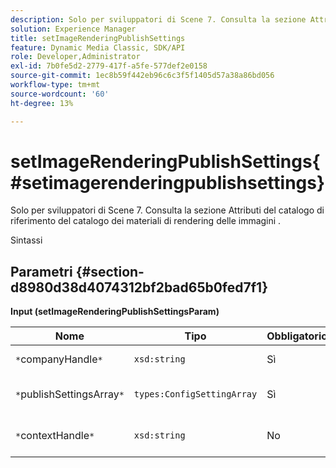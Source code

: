```yaml
---
description: Solo per sviluppatori di Scene 7. Consulta la sezione Attributi del catalogo di riferimento del catalogo dei materiali di rendering delle immagini .
solution: Experience Manager
title: setImageRenderingPublishSettings
feature: Dynamic Media Classic, SDK/API
role: Developer,Administrator
exl-id: 7b0fe5d2-2779-417f-a5fe-577def2e0158
source-git-commit: 1ec8b59f442eb96c6c3f5f1405d57a38a86bd056
workflow-type: tm+mt
source-wordcount: '60'
ht-degree: 13%

---
```


# setImageRenderingPublishSettings{#setimagerenderingpublishsettings}

Solo per sviluppatori di Scene 7. Consulta la sezione Attributi del catalogo di riferimento del catalogo dei materiali di rendering delle immagini .

Sintassi

## Parametri {#section-d8980d38d4074312bf2bad65b0fed7f1}

**Input (setImageRenderingPublishSettingsParam)**

| Nome | Tipo | Obbligatorio | Descrizione |
|---|---|---|---|
| `*`companyHandle`*` | `xsd:string` | Sì | Tratta l&#39;azienda. |
| `*`publishSettingsArray`*` | `types:ConfigSettingArray` | Sì | Solo per sviluppatori di Scene 7. |
| `*`contextHandle`*` | `xsd:string` | No | Gestisci il contesto di pubblicazione. |
